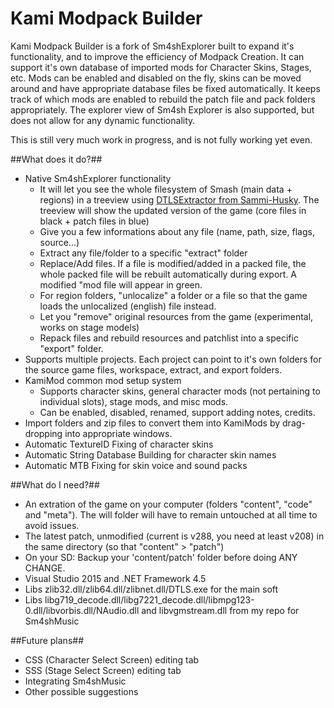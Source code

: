 Kami Modpack Builder
===========
Kami Modpack Builder is a fork of Sm4shExplorer built to expand it's functionality, and to improve the efficiency of Modpack Creation.
It can support it's own database of imported mods for Character Skins, Stages, etc. Mods can be enabled and disabled on the fly, skins can be moved around and have appropriate database files be fixed automatically. It keeps track of which mods are enabled to rebuild the patch file and pack folders appropriately. The explorer view of Sm4sh Explorer is also supported, but does not allow for any dynamic functionality.

This is still very much work in progress, and is not fully working yet even.

##What does it do?##
- Native Sm4shExplorer functionality
	- It will let you see the whole filesystem of Smash (main data + regions) in a treeview using [DTLSExtractor from Sammi-Husky](https://github.com/Sammi-Husky/Sm4sh-Tools/tree/master/DTLS). The treeview will show the updated version of the game (core files in black + patch files in blue)
	- Give you a few informations about any file (name, path, size, flags, source...)
	- Extract any file/folder to a specific "extract" folder
	- Replace/Add files. If a file is modified/added in a packed file, the whole packed file will be rebuilt automatically during export. A modified "mod file will appear in green.
	- For region folders, "unlocalize" a folder or a file so that the game loads the unlocalized (english) file instead.
	- Let you "remove" original resources from the game (experimental, works on stage models)
	- Repack files and rebuild resources and patchlist into a specific "export" folder.
- Supports multiple projects. Each project can point to it's own folders for the source game files, workspace, extract, and export folders.
- KamiMod common mod setup system
	- Supports character skins, general character mods (not pertaining to individual slots), stage mods, and misc mods.
	- Can be enabled, disabled, renamed, support adding notes, credits.
- Import folders and zip files to convert them into KamiMods by drag-dropping into appropriate windows.
- Automatic TextureID Fixing of character skins
- Automatic String Database Building for character skin names
- Automatic MTB Fixing for skin voice and sound packs
 
##What do I need?##
- An extration of the game on your computer (folders "content", "code" and "meta"). The will folder will have to remain untouched at all time to avoid issues.
- The latest patch, unmodified (current is v288, you need at least v208) in the same directory (so that "content" > "patch")
- On your SD: Backup your 'content/patch' folder before doing ANY CHANGE.
- Visual Studio 2015 and .NET Framework 4.5
- Libs zlib32.dll/zlib64.dll/zlibnet.dll/DTLS.exe for the main soft
- Libs libg719_decode.dll/libg7221_decode.dll/libmpg123-0.dll/libvorbis.dll/NAudio.dll and libvgmstream.dll from my repo for Sm4shMusic

##Future plans##
- CSS (Character Select Screen) editing tab
- SSS (Stage Select Screen) editing tab
- Integrating Sm4shMusic
- Other possible suggestions